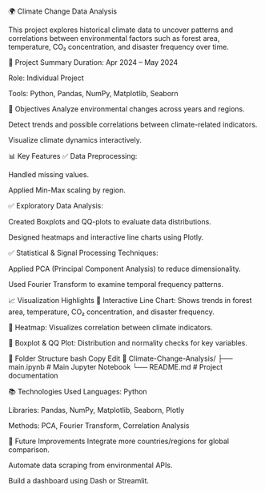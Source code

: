 🌍 Climate Change Data Analysis

This project explores historical climate data to uncover patterns and correlations between environmental factors such as forest area, temperature, CO₂ concentration, and disaster frequency over time.

📌 Project Summary
Duration: Apr 2024 – May 2024

Role: Individual Project

Tools: Python, Pandas, NumPy, Matplotlib, Seaborn

🎯 Objectives
Analyze environmental changes across years and regions.

Detect trends and possible correlations between climate-related indicators.

Visualize climate dynamics interactively.

📊 Key Features
✅ Data Preprocessing:

Handled missing values.

Applied Min-Max scaling by region.

✅ Exploratory Data Analysis:

Created Boxplots and QQ-plots to evaluate data distributions.

Designed heatmaps and interactive line charts using Plotly.

✅ Statistical & Signal Processing Techniques:

Applied PCA (Principal Component Analysis) to reduce dimensionality.

Used Fourier Transform to examine temporal frequency patterns.

📈 Visualization Highlights
📌 Interactive Line Chart: Shows trends in forest area, temperature, CO₂ concentration, and disaster frequency.

📌 Heatmap: Visualizes correlation between climate indicators.

📌 Boxplot & QQ Plot: Distribution and normality checks for key variables.

📂 Folder Structure
bash
Copy
Edit
📁 Climate-Change-Analysis/
├── main.ipynb                # Main Jupyter Notebook
└── README.md                    # Project documentation

📚 Technologies Used
Languages: Python

Libraries: Pandas, NumPy, Matplotlib, Seaborn, Plotly

Methods: PCA, Fourier Transform, Correlation Analysis

🚀 Future Improvements
Integrate more countries/regions for global comparison.

Automate data scraping from environmental APIs.

Build a dashboard using Dash or Streamlit.
